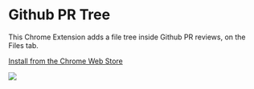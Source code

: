 # Github PR Tree

This Chrome Extension adds a file tree inside Github PR reviews, on the Files tab.

[Install from the Chrome Web Store](https://chrome.google.com/webstore/detail/github-pr-file-tree/plogfinmkemfadhomadpdjghompaaccn)

![](https://lh3.googleusercontent.com/9BhTULq7pJdnO2FgfdT8EuM-OBKBG2PeP3CvHVcI5WHcnvhlvByGjML7_ssqPEem3GfpdhhFNQ=s1280-h800-e365-rw)
